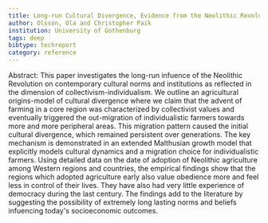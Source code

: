 ```yaml
---
title: Long-run Cultural Divergence, Evidence from the Neolithic Revolution
author: Olsson, Ola and Christopher Paik
institution: University of Gothenburg
tags: deep
bibtype: techreport
category: reference
---
```

Abstract: This paper investigates the long-run infuence of the Neolithic Revolution on contemporary cultural norms and institutions as reflected in the dimension of collectivism-individualism. We outline an agricultural origins-model of cultural divergence where we claim that the advent of farming in a core region was characterized by collectivist values and eventually triggered the out-migration of individualistic farmers towards more and more peripheral areas. This migration pattern caused the initial cultural divergence, which remained persistent over generations. The key mechanism is demonstrated in an extended Malthusian growth model that explicitly models cultural dynamics and a migration choice for individualistic farmers. Using detailed data on the date of adoption of Neolithic agriculture among Western regions and countries, the empirical findings show that the regions which adopted agriculture early also value obedience more and feel less in control of their lives. They have also had very little experience of democracy during the last century. The findings add to the literature by suggesting the possibility of extremely long lasting norms and beliefs infuencing today's socioeconomic outcomes.
